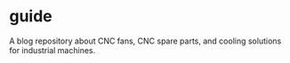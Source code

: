 # guide
A blog repository about CNC fans, CNC spare parts, and cooling solutions for industrial machines.
